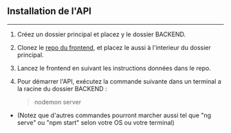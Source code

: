 ## Installation de l'API
________________________

1. Créez un dossier principal et placez y le dossier BACKEND.

2. Clonez le [repo du frontend](https://github.com/OpenClassrooms-Student-Center/Web-Developer-P6), et placez le aussi à l'interieur du dossier principal.

3. Lancez le frontend en suivant les instructions données dans le repo.

3. Pour démarrer l'API, exécutez la commande suivante dans un terminal a la racine du dossier BACKEND :

    > nodemon server

- (Notez que d'autres commandes pourront marcher aussi tel que "ng serve" ou "npm start" selon votre OS ou votre terminal)